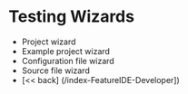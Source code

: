 # Testing Wizards
* Project wizard
* Example project wizard
* Configuration file wizard
* Source file wizard
* [<< back] (/index-FeatureIDE-Developer])


